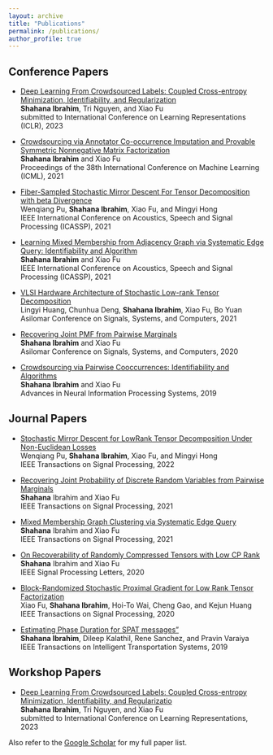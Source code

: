 ```yaml
---
layout: archive
title: "Publications"
permalink: /publications/
author_profile: true
---
```





## Conference Papers
* [Deep Learning From Crowdsourced Labels: Coupled
Cross-entropy Minimization, Identifiability, and Regularization](https://openreview.net/forum?id=_qVhsWyWB9)<br>
  **Shahana Ibrahim**, Tri Nguyen, and Xiao Fu<br>
  submitted to  International Conference on Learning Representations (ICLR), 2023 <br>
  
* [Crowdsourcing via Annotator Co-occurrence Imputation and
Provable Symmetric Nonnegative Matrix Factorization](https://proceedings.mlr.press/v139/ibrahim21a.html)<br>
  **Shahana Ibrahim** and Xiao Fu<br>
   Proceedings of the 38th International Conference on Machine Learning (ICML), 2021 <br>
   
* [Fiber-Sampled Stochastic Mirror
Descent For Tensor Decomposition with beta Divergence](https://ieeexplore.ieee.org/document/9413830)<br>
   Wenqiang Pu, **Shahana Ibrahim**, Xiao Fu, and Mingyi Hong<br>
  IEEE International Conference on Acoustics,
Speech and Signal Processing (ICASSP), 2021 <br>

* [Learning Mixed Membership from Adjacency Graph via Systematic
Edge Query: Identifiability and Algorithm](https://ieeexplore.ieee.org/document/9413541)<br>
  **Shahana Ibrahim** and Xiao Fu<br>
  IEEE International Conference on Acoustics,
Speech and Signal Processing (ICASSP), 2021 <br>

* [VLSI Hardware Architecture of Stochastic Low-rank Tensor Decomposition](https://ieeexplore.ieee.org/document/9723182)<br>
  Lingyi Huang, Chunhua Deng, **Shahana Ibrahim**, Xiao Fu, Bo Yuan<br>
  Asilomar Conference on Signals, Systems, and
Computers, 2021 <br>

* [Recovering Joint PMF from Pairwise Marginals](https://ieeexplore.ieee.org/document/9443425)<br>
  **Shahana Ibrahim** and Xiao Fu<br>
  Asilomar Conference on Signals, Systems, and
Computers, 2020 <br>

* [Crowdsourcing via Pairwise Cooccurrences: Identifiability and Algorithms](https://proceedings.neurips.cc/paper/2019/file/c0e19ce0dbabbc0d17a4f8d4324cc8e3-Paper.pdf)<br>
  **Shahana Ibrahim** and Xiao Fu<br>
  Advances in Neural Information Processing Systems, 2019 <br>


## Journal Papers
* [Stochastic Mirror Descent for LowRank Tensor Decomposition Under Non-Euclidean Losses](https://ieeexplore.ieee.org/stamp/stamp.jsp?arnumber=9745762)<br>
  Wenqiang Pu, **Shahana Ibrahim**, Xiao Fu, and Mingyi Hong<br>
  IEEE Transactions on Signal Processing, 2022 <br>
  
* [Recovering Joint Probability of Discrete Random Variables from Pairwise Marginals](https://ieeexplore.ieee.org/stamp/stamp.jsp?arnumber=9462323)<br>
  **Shahana** Ibrahim and Xiao Fu<br>
  IEEE Transactions on Signal Processing, 2021 <br>
  
 * [Mixed Membership Graph Clustering via Systematic Edge Query](https://ieeexplore.ieee.org/document/9529053)<br>
  **Shahana** Ibrahim and Xiao Fu<br>
  IEEE Transactions on Signal Processing, 2021 <br>
  
  * [On Recoverability of Randomly Compressed Tensors with Low CP Rank](https://ieeexplore.ieee.org/document/9529053)<br>
  **Shahana** Ibrahim and Xiao Fu<br>
  IEEE Signal Processing Letters, 2020 <br>
  
  * [Block-Randomized Stochastic Proximal Gradient for Low Rank Tensor Factorization](https://ieeexplore.ieee.org/document/8682465)<br>
  Xiao Fu, **Shahana Ibrahim**, Hoi-To Wai, Cheng Gao, and Kejun Huang<br>
  IEEE Transactions on Signal Processing, 2020 <br>
  
   * [Estimating Phase Duration for SPAT messages”](https://ieeexplore.ieee.org/document/8500307)<br>
  **Shahana Ibrahim**, Dileep Kalathil, Rene Sanchez, and Pravin Varaiya<br>
  IEEE Transactions on Intelligent Transportation Systems, 2019 <br>
  
## Workshop Papers
* [Deep Learning From Crowdsourced Labels: Coupled
Cross-entropy Minimization, Identifiability, and Regularizatio](https://openreview.net/forum?id=_qVhsWyWB9)<br>
  **Shahana Ibrahim**, Tri Nguyen, and Xiao Fu<br>
  submitted to  International Conference on Learning Representations, 2023 <br>



Also refer to the [Google Scholar](https://scholar.google.com/citations?user=FxN93qsAAAAJ&hl=en) for my full paper list. <br>
